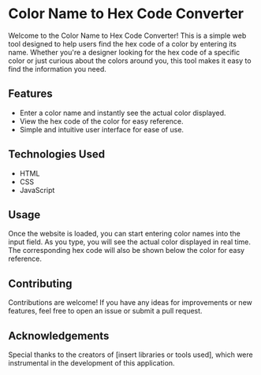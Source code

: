 # Color Name to Hex Code Converter

Welcome to the Color Name to Hex Code Converter! This is a simple web tool designed to help users find the hex code of a color by entering its name. Whether you're a designer looking for the hex code of a specific color or just curious about the colors around you, this tool makes it easy to find the information you need.

## Features

- Enter a color name and instantly see the actual color displayed.
- View the hex code of the color for easy reference.
- Simple and intuitive user interface for ease of use.

## Technologies Used

- HTML
- CSS
- JavaScript



## Usage

Once the website is loaded, you can start entering color names into the input field. As you type, you will see the actual color displayed in real time. The corresponding hex code will also be shown below the color for easy reference.

## Contributing

Contributions are welcome! If you have any ideas for improvements or new features, feel free to open an issue or submit a pull request.

## Acknowledgements

Special thanks to the creators of [insert libraries or tools used], which were instrumental in the development of this application.



